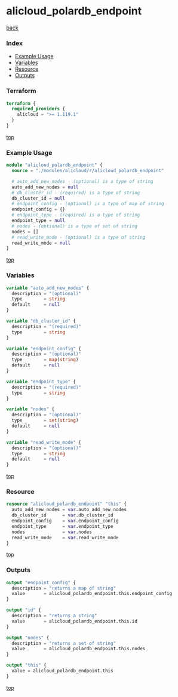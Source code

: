 # alicloud_polardb_endpoint

[back](../alicloud.md)

### Index

- [Example Usage](#example-usage)
- [Variables](#variables)
- [Resource](#resource)
- [Outputs](#outputs)

### Terraform

```terraform
terraform {
  required_providers {
    alicloud = ">= 1.119.1"
  }
}
```

[top](#index)

### Example Usage

```terraform
module "alicloud_polardb_endpoint" {
  source = "./modules/alicloud/r/alicloud_polardb_endpoint"

  # auto_add_new_nodes - (optional) is a type of string
  auto_add_new_nodes = null
  # db_cluster_id - (required) is a type of string
  db_cluster_id = null
  # endpoint_config - (optional) is a type of map of string
  endpoint_config = {}
  # endpoint_type - (required) is a type of string
  endpoint_type = null
  # nodes - (optional) is a type of set of string
  nodes = []
  # read_write_mode - (optional) is a type of string
  read_write_mode = null
}
```

[top](#index)

### Variables

```terraform
variable "auto_add_new_nodes" {
  description = "(optional)"
  type        = string
  default     = null
}

variable "db_cluster_id" {
  description = "(required)"
  type        = string
}

variable "endpoint_config" {
  description = "(optional)"
  type        = map(string)
  default     = null
}

variable "endpoint_type" {
  description = "(required)"
  type        = string
}

variable "nodes" {
  description = "(optional)"
  type        = set(string)
  default     = null
}

variable "read_write_mode" {
  description = "(optional)"
  type        = string
  default     = null
}
```

[top](#index)

### Resource

```terraform
resource "alicloud_polardb_endpoint" "this" {
  auto_add_new_nodes = var.auto_add_new_nodes
  db_cluster_id      = var.db_cluster_id
  endpoint_config    = var.endpoint_config
  endpoint_type      = var.endpoint_type
  nodes              = var.nodes
  read_write_mode    = var.read_write_mode
}
```

[top](#index)

### Outputs

```terraform
output "endpoint_config" {
  description = "returns a map of string"
  value       = alicloud_polardb_endpoint.this.endpoint_config
}

output "id" {
  description = "returns a string"
  value       = alicloud_polardb_endpoint.this.id
}

output "nodes" {
  description = "returns a set of string"
  value       = alicloud_polardb_endpoint.this.nodes
}

output "this" {
  value = alicloud_polardb_endpoint.this
}
```

[top](#index)